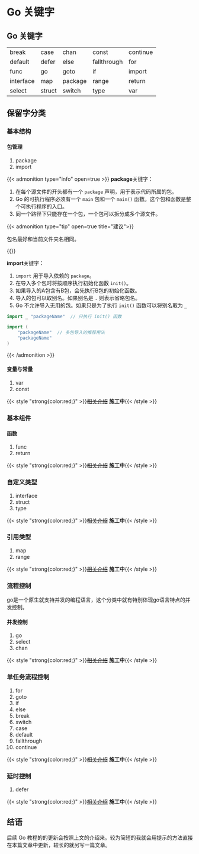 # Go 关键字

<!--more-->

## Go 关键字

|           |        |         |             |          |
| --------- | ------ | ------- | ----------- | -------- |
| break     | case   | chan    | const       | continue |
| default   | defer  | else    | fallthrough | for      |
| func      | go     | goto    | if          | import   |
| interface | map    | package | range       | return   |
| select    | struct | switch  | type        | var      |

## 保留字分类

### 基本结构

#### 包管理

1. package
2. import

{{< admonition type="info" open=true >}}
**package**关键字：

1. 在每个源文件的开头都有一个 `package` 声明，用于表示代码所属的包。
2. Go 的可执行程序必须有一个 `main` 包和一个 `main()` 函数。这个包和函数是整个可执行程序的入口。
3. 同一个路径下只能存在一个包，一个包可以拆分成多个源文件。

{{< admonition type="tip" open=true title="建议">}}

包名最好和当前文件夹名相同。

{{</admonition >}}

**import**关键字：

1. `import` 用于导入依赖的 `package`。
2. 在导入多个包时将按顺序执行初始化函数 `init()`。
3. 如果导入的A包含有B包，会先执行B包的初始化函数。
4. 导入的包可以取别名。如果别名是 `.` 则表示省略包名。
5. Go 不允许导入无用的包。如果只是为了执行 `init()`  函数可以将别名取为 `_`

```Go
import _ "packageName"  // 只执行 init() 函数

import (
    "packageName"  // 多包导入的推荐用法
    "packageName"
)
```



{{< /admonition >}}

#### 变量与常量

1. var
2. const

{{< style "strong{color:red;}" >}}~~[相关介绍](/)~~ **施工中**{{< /style >}}

### 基本组件

#### 函数

1. func
2. return

{{< style "strong{color:red;}" >}}~~[相关介绍](/)~~ **施工中**{{< /style >}}

### 自定义类型

1. interface
2. struct
3. type

{{< style "strong{color:red;}" >}}~~[相关介绍](/)~~ **施工中**{{< /style >}}

### 引用类型

1. map
2. range

{{< style "strong{color:red;}" >}}~~[相关介绍](/)~~ **施工中**{{< /style >}}

### 流程控制

go是一个原生就支持并发的编程语言，这个分类中就有特别体现go语言特点的并发控制。

#### 并发控制

1. go
2. select
3. chan

{{< style "strong{color:red;}" >}}~~[相关介绍](/)~~ **施工中**{{< /style >}}

### 单任务流程控制

1. for
2. goto
3. if
4. else
5. break
6. switch
7. case
8. default
9. fallthrough
10. continue

{{< style "strong{color:red;}" >}}~~[相关介绍](/)~~ **施工中**{{< /style >}}

### 延时控制

1. defer

{{< style "strong{color:red;}" >}}~~[相关介绍](/)~~ **施工中**{{< /style >}}

## 结语
后续 Go 教程的的更新会按照上文的介绍来。较为简短的我就会用提示的方法直接在本篇文章中更新，较长的就另写一篇文章。
